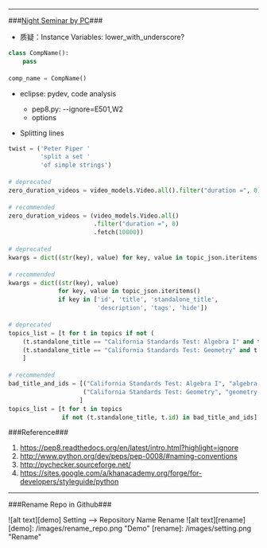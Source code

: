 -----------------------------------------------------
###[Night Seminar by PC][1]###
* 质疑：Instance Variables: lower_with_underscore?

```python
class CompName():
    pass

comp_name = CompName()
```

* eclipse: pydev, code analysis
    * pep8.py: --ignore=E501,W2
    * options

* Splitting lines

```python
twist = ('Peter Piper '
    	 'split a set '
		 'of simple strings')

# deprecated		 
zero_duration_videos = video_models.Video.all().filter("duration =", 0).fetch(10000) 

# recommended
zero_duration_videos = (video_models.Video.all()
                        .filter("duration =", 0)
                        .fetch(10000))

# deprecated						
kwargs = dict((str(key), value) for key, value in topic_json.iteritems() if key in ['id', 'title', 'standalone_title', 'description', 'tags', 'hide']) 

# recommended
kwargs = dict((str(key), value)
              for key, value in topic_json.iteritems()
              if key in ['id', 'title', 'standalone_title',
                         'description', 'tags', 'hide'])

# deprecated						 
topics_list = [t for t in topics if not (
    (t.standalone_title == "California Standards Test: Algebra I" and t.id != "algebra-i") or
    (t.standalone_title == "California Standards Test: Geometry" and t.id != "geometry-2"))
    ]

# recommended
bad_title_and_ids = [("California Standards Test: Algebra I", "algebra-i"),
                     ("California Standards Test: Geometry", "geometry-2"),
                    ]
topics_list = [t for t in topics
               if not (t.standalone_title, t.id) in bad_title_and_ids]
```
    
###Reference###
1. https://pep8.readthedocs.org/en/latest/intro.html?highlight=ignore
2. http://www.python.org/dev/peps/pep-0008/#naming-conventions
3. http://pychecker.sourceforge.net/
4. https://sites.google.com/a/khanacademy.org/forge/for-developers/styleguide/python



[1]: http://google-styleguide.googlecode.com/svn/trunk/pyguide.html

-----------------------------------------------------
###Rename Repo in Github###

![alt text][demo]
Setting --> Repository Name Rename
![alt text][rename]
[demo]: /images/rename_repo.png "Demo"
[rename]: /images/setting.png "Rename"
